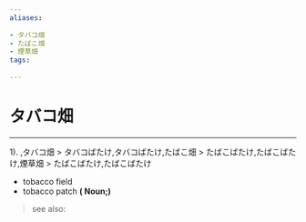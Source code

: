 ```yaml
---
aliases:
    
- タバコ畑
- たばこ畑
- 煙草畑
tags:
    
---
```


# タバコ畑
---
1).
,タバコ畑 > タバコばたけ,タバコばたけ,たばこ畑 > たばこばたけ,たばこばたけ,煙草畑 > たばこばたけ,たばこばたけ

- tobacco field
- tobacco patch
**( Noun;)**
> see also: 
            